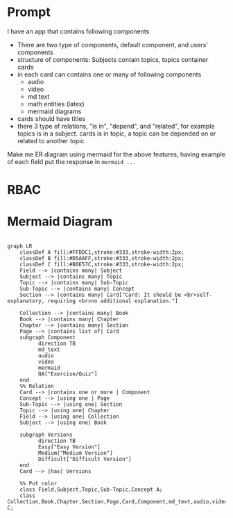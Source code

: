 # Prompt
I have an app that contains following components
- There are two type of components, default component, and users' components
- structure of components: Subjects contain topics, topics container cards
- in each card can contains one or many of following components
  - audio
  - video
  - md text
  - math entities (latex)
  - mermaid diagrams
- cards should have titles
- there 3 type of relations, "is in", "depend", and "related", for example topics is in a subject. cards is in topic, a topic can be depended on or related to another topic

Make me ER diagram using  mermaid for the above features, having example of each field
put the response in ````mermaid ... ````

# RBAC 

# Mermaid Diagram
```mermaid

graph LR
    classDef A fill:#FFDDC1,stroke:#333,stroke-width:2px; 
    classDef B fill:#D5AAFF,stroke:#333,stroke-width:2px;
    classDef C fill:#B0E57C,stroke:#333,stroke-width:2px;
    Field --> |contains many| Subject
    Subject --> |contains many| Topic
    Topic --> |contains many| Sub-Topic
    Sub-Topic --> |contains many| Concept
    Section --> |contains many| Card["Card: It should be <br>self-explanatory, requiring <br>no additional explanation."]
    
    Collection --> |contains many| Book
    Book --> |contains many| Chapter
    Chapter --> |contains many| Section
    Page --> |contains list of| Card
    subgraph Component
          direction TB
          md_text
          audio
          video
          mermaid
          QA["Exercise/Quiz"]
    end
    %% Relation
    Card --> |contains one or more | Component
    Concept --> |using one | Page
    Sub-Topic --> |using one| Section
    Topic --> |using one| Chapter
    Field --> |using one| Collection
    Subject --> |using one| Book

    subgraph Versions
          direction TB
          Easy["Easy Version"]
          Medium["Medium Version"]
          Difficult["Difficult Version"]
    end
    Card --> |has| Versions

    %% Put color
    class Field,Subject,Topic,Sub-Topic,Concept A; 
    class Collection,Book,Chapter,Section,Page,Card,Component,md_text,audio,video,mermaid,QA C;

```
